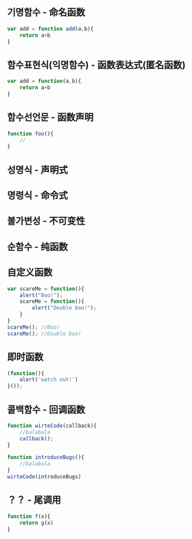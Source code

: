 ## 기명함수 - 命名函数
```javascript
var add = function add(a,b){
    return a+b
}
```

## 함수표현식(익명함수) - 函数表达式(匿名函数)
```javascript
var add = function(a,b){
    return a+b
}
```

## 함수선언문 - 函数声明
```javascript
function foo(){
    //
}
```

## 성명식 - 声明式

## 명령식 - 命令式

## 불가변성 - 不可变性

## 순함수 - 纯函数 

## 自定义函数
```javascript
var scareMe = function(){
    alert("Boo!");
    scareMe = function(){
        alert("Double boo!");
    }
}
scareMe(); //Boo!
scareMe(); //Double boo!
```
## 即时函数
```javascript
(function(){
    alert('watch out!')
}());
```

## 콜백함수 - 回调函数
```javascript
function wirteCode(callback){
    //balabala
    callback();
}

function introduceBugs(){
    //balabala
}
wirteCode(introduceBugs)
```

## ？？ - 尾调用
```javascript
function f(x){
    return g(x)
}
```